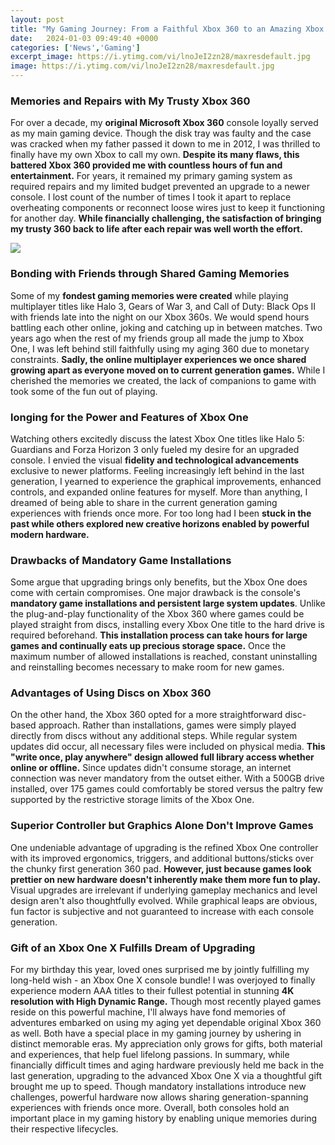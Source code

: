 ```yaml
---
layout: post
title: "My Gaming Journey: From a Faithful Xbox 360 to an Amazing Xbox One X"
date:   2024-01-03 09:49:40 +0000
categories: ['News','Gaming']
excerpt_image: https://i.ytimg.com/vi/lnoJeI2zn28/maxresdefault.jpg
image: https://i.ytimg.com/vi/lnoJeI2zn28/maxresdefault.jpg
---
```


### Memories and Repairs with My Trusty Xbox 360  
For over a decade, my **original Microsoft Xbox 360** console loyally served as my main gaming device. Though the disk tray was faulty and the case was cracked when my father passed it down to me in 2012, I was thrilled to finally have my own Xbox to call my own. **Despite its many flaws, this battered Xbox 360 provided me with countless hours of fun and entertainment.** For years, it remained my primary gaming system as required repairs and my limited budget prevented an upgrade to a newer console. I lost count of the number of times I took it apart to replace overheating components or reconnect loose wires just to keep it functioning for another day. **While financially challenging, the satisfaction of bringing my trusty 360 back to life after each repair was well worth the effort.**

![](https://i.ytimg.com/vi/ak03lW7VT_8/maxresdefault.jpg)
### Bonding with Friends through Shared Gaming Memories
Some of my **fondest gaming memories were created** while playing multiplayer titles like Halo 3, Gears of War 3, and Call of Duty: Black Ops II with friends late into the night on our Xbox 360s. We would spend hours battling each other online, joking and catching up in between matches. Two years ago when the rest of my friends group all made the jump to Xbox One, I was left behind still faithfully using my aging 360 due to monetary constraints. **Sadly, the online multiplayer experiences we once shared growing apart as everyone moved on to current generation games.** While I cherished the memories we created, the lack of companions to game with took some of the fun out of playing.
### longing for the Power and Features of Xbox One
Watching others excitedly discuss the latest Xbox One titles like Halo 5: Guardians and Forza Horizon 3 only fueled my desire for an upgraded console. I envied the visual **fidelity and technological advancements** exclusive to newer platforms. Feeling increasingly left behind in the last generation, I yearned to experience the graphical improvements, enhanced controls, and expanded online features for myself. More than anything, I dreamed of being able to share in the current generation gaming experiences with friends once more. For too long had I been **stuck in the past while others explored new creative horizons enabled by powerful modern hardware.** 
### Drawbacks of Mandatory Game Installations
Some argue that upgrading brings only benefits, but the Xbox One does come with certain compromises. One major drawback is the console's **mandatory game installations and persistent large system updates**. Unlike the plug-and-play functionality of the Xbox 360 where games could be played straight from discs, installing every Xbox One title to the hard drive is required beforehand. **This installation process can take hours for large games and continually eats up precious storage space.** Once the maximum number of allowed installations is reached, constant uninstalling and reinstalling becomes necessary to make room for new games. 
### Advantages of Using Discs on Xbox 360
On the other hand, the Xbox 360 opted for a more straightforward disc-based approach. Rather than installations, games were simply played directly from discs without any additional steps. While regular system updates did occur, all necessary files were included on physical media. **This "write once, play anywhere" design allowed full library access whether online or offline.** Since updates didn't consume storage, an internet connection was never mandatory from the outset either. With a 500GB drive installed, over 175 games could comfortably be stored versus the paltry few supported by the restrictive storage limits of the Xbox One.
### Superior Controller but Graphics Alone Don't Improve Games
One undeniable advantage of upgrading is the refined Xbox One controller with its improved ergonomics, triggers, and additional buttons/sticks over the chunky first generation 360 pad. **However, just because games look prettier on new hardware doesn't inherently make them more fun to play.** Visual upgrades are irrelevant if underlying gameplay mechanics and level design aren't also thoughtfully evolved. While graphical leaps are obvious, fun factor is subjective and not guaranteed to increase with each console generation.
### Gift of an Xbox One X Fulfills Dream of Upgrading
For my birthday this year, loved ones surprised me by jointly fulfilling my long-held wish - an Xbox One X console bundle! I was overjoyed to finally experience modern AAA titles to their fullest potential in stunning **4K resolution with High Dynamic Range.** Though most recently played games reside on this powerful machine, I'll always have fond memories of adventures embarked on using my aging yet dependable original Xbox 360 as well. Both have a special place in my gaming journey by ushering in distinct memorable eras. My appreciation only grows for gifts, both material and experiences, that help fuel lifelong passions.
In summary, while financially difficult times and aging hardware previously held me back in the last generation, upgrading to the advanced Xbox One X via a thoughtful gift brought me up to speed. Though mandatory installations introduce new challenges, powerful hardware now allows sharing generation-spanning experiences with friends once more. Overall, both consoles hold an important place in my gaming history by enabling unique memories during their respective lifecycles.